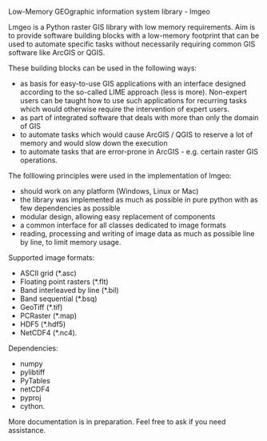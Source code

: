 Low-Memory GEOgraphic information system library - lmgeo

Lmgeo is a Python raster GIS library with low memory requirements. Aim is to provide software building blocks with a low-memory footprint that can be used to automate specific tasks without necessarily requiring common GIS software like ArcGIS or QGIS. 

These building blocks can be used in the following ways:
- as basis for easy-to-use GIS applications with an interface designed according to the so-called LIME approach (less is more). Non-expert users can be taught how to use such applications for recurring tasks which would otherwise require the intervention of expert users.
- as part of integrated software that deals with more than only the domain of GIS
- to automate tasks which would cause ArcGIS / QGIS to reserve a lot of memory and would slow down the execution 
- to automate tasks that are error-prone in ArcGIS - e.g. certain raster GIS operations.

The folllowing principles were used in the implementation of lmgeo:
- should work on any platform (Windows, Linux or Mac)
- the library was implemented as much as possible in pure python with as few dependencies as possible
- modular design, allowing easy replacement of components 
- a common interface for all classes dedicated to image formats
- reading, processing and writing of image data as much as possible line by line, to limit memory usage.

Supported image formats:
- ASCII grid (*.asc)
- Floating point rasters (*.flt)
- Band interleaved by line (*.bil)
- Band sequential (*.bsq)
- GeoTiff (*.tif)
- PCRaster (*.map)
- HDF5 (*.hdf5)
- NetCDF4 (*.nc4).

Dependencies:
- numpy
- pylibtiff
- PyTables
- netCDF4
- pyproj
- cython.

More documentation is in preparation. Feel free to ask if you need assistance.
